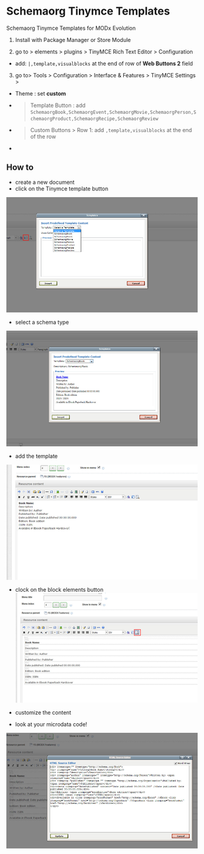 Schemaorg Tinymce Templates
===========================

Schemaorg Tinymce Templates for MODx Evolution


1) Install with Package Manager or Store Module

2) go to > elements > plugins > TinyMCE Rich Text Editor > Configuration
* add: ```|,template,visualblocks``` at the end of row of **Web Buttons 2** field

3) go to> Tools > Configuration > Interface & Features > TinyMCE Settings > 

* Theme : set **custom**

* > Template Button : add ```SchemaorgBook,SchemaorgEvent,SchemaorgMovie,SchemaorgPerson,SchemaorgProduct,SchemaorgRecipe,SchemaorgReview```

* > Custom Buttons > Row 1:  add ```,template,visualblocks``` at the end of the row
* 

## How to

* create a new document
* click on the Tinymce template button

![template button](https://raw.githubusercontent.com/Nicola1971/training-materials/master/Images/schematinymce/select-schema.jpg)

* select a schema type

![schema type](https://raw.githubusercontent.com/Nicola1971/training-materials/master/Images/schematinymce/schema-book-preview.jpg)

* add the template

![template](https://raw.githubusercontent.com/Nicola1971/training-materials/master/Images/schematinymce/book-editor.jpg)

* clock on the block elements button
![block button](https://raw.githubusercontent.com/Nicola1971/training-materials/master/Images/schematinymce/block-elements.jpg)

*  customize the content 
*  look at your microdata code!

![microdata code](https://raw.githubusercontent.com/Nicola1971/training-materials/master/Images/schematinymce/microdata-code.jpg)




